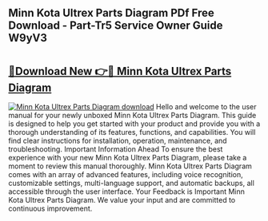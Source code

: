 ## Minn Kota Ultrex Parts Diagram PDf Free Download - Part-Tr5 Service Owner Guide W9yV3

# <h2><a href="http://dfkf3s2.blite.top/?on=Minn+Kota+Ultrex+Parts+Diagram">🔗Download New 👉🔴 Minn Kota Ultrex Parts Diagram</a></h2>

[![Minn Kota Ultrex Parts Diagram download](https://i.imgur.com/lujVjoI.png)](http://dfkf3s2.blite.top/?on=Minn+Kota+Ultrex+Parts+Diagram)
Hello and welcome to the user manual for your newly unboxed Minn Kota Ultrex Parts Diagram. This guide is designed to help you get started with your product and provide you with a thorough understanding of its features, functions, and capabilities. You will find clear instructions for installation, operation, maintenance, and troubleshooting. Important Information Ahead To ensure the best experience with your new Minn Kota Ultrex Parts Diagram, please take a moment to review this manual thoroughly. Minn Kota Ultrex Parts Diagram comes with an array of advanced features, including voice recognition, customizable settings, multi-language support, and automatic backups, all accessible through the user interface. Your Feedback is Important Minn Kota Ultrex Parts Diagram. We value your input and are committed to continuous improvement.
